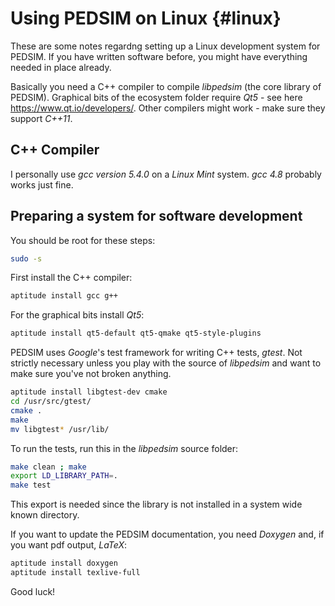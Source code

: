 Using PEDSIM on Linux {#linux}
=====================

These are some notes regardng setting up a Linux development system for PEDSIM. If you have written software before, you might have everything needed in place already.

Basically you need a C++ compiler to compile _libpedsim_ (the core library of PEDSIM). Graphical bits of the ecosystem folder require _Qt5_ - see here <a href="https://www.qt.io/developers/">https://www.qt.io/developers/</a>. Other compilers might work - make sure they support *C++11*.


## C++ Compiler

I personally use _gcc version 5.4.0_ on a _Linux Mint_ system. _gcc 4.8_ probably works just fine. 

## Preparing a system for software development

You should be root for these steps:
~~~~ .sh
sudo -s
~~~~

First install the C++ compiler:
~~~~ .sh
aptitude install gcc g++ 
~~~~

For the graphical bits install _Qt5_:
~~~~ .sh
aptitude install qt5-default qt5-qmake qt5-style-plugins
~~~~

PEDSIM uses _Google_'s test framework for writing C++ tests, _gtest_. Not strictly necessary unless you play with the source of _libpedsim_ and want to make sure you've not broken anything. 
~~~~ .sh
aptitude install libgtest-dev cmake
cd /usr/src/gtest/
cmake .
make
mv libgtest* /usr/lib/
~~~~

To run the tests, run this in the _libpedsim_ source folder:
~~~~ .sh
make clean ; make
export LD_LIBRARY_PATH=.
make test
~~~~
This export is needed since the library is not installed in a system wide known directory.


If you want to update the PEDSIM documentation, you need _Doxygen_ and, if you want pdf output, _LaTeX_:
~~~~ .sh
aptitude install doxygen
aptitude install texlive-full
~~~~


Good luck!
